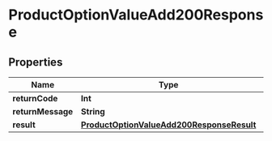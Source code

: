 

# ProductOptionValueAdd200Response


## Properties

Name | Type | Description | Notes
------------ | ------------- | ------------- | -------------
**returnCode** | **Int** |  |  [optional]
**returnMessage** | **String** |  |  [optional]
**result** | [**ProductOptionValueAdd200ResponseResult**](ProductOptionValueAdd200ResponseResult.md) |  |  [optional]



